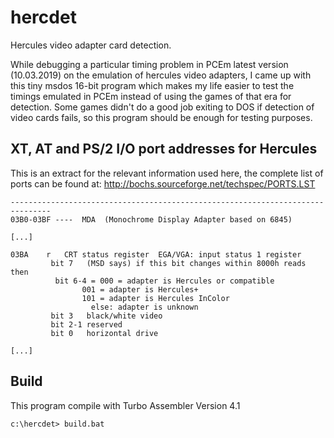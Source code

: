 # hercdet

Hercules video adapter card detection.

While debugging a particular timing problem in PCEm latest version
(10.03.2019) on the emulation of hercules video adapters, I came up with
this tiny msdos 16-bit program which makes my life easier to test the timings emulated
in PCEm instead of using the games of that era for detection. 
Some games didn't do a good job exiting to DOS if detection of video cards fails, so
this program should be enough for testing purposes. 

## XT, AT and PS/2 I/O port addresses for Hercules

This is an extract for the relevant information used here,
the complete list of ports can be found at:
http://bochs.sourceforge.net/techspec/PORTS.LST

```
-------------------------------------------------------------------------------
03B0-03BF ----	MDA  (Monochrome Display Adapter based on 6845)

[...]

03BA	r	CRT status register	 EGA/VGA: input status 1 register
		 bit 7	 (MSD says) if this bit changes within 8000h reads then
		  bit 6-4 = 000 = adapter is Hercules or compatible
			    001 = adapter is Hercules+
			    101 = adapter is Hercules InColor
				  else: adapter is unknown
		 bit 3	 black/white video
		 bit 2-1 reserved
		 bit 0	 horizontal drive

[...]

```


## Build

This program compile with Turbo Assembler Version 4.1
```
c:\hercdet> build.bat
```


